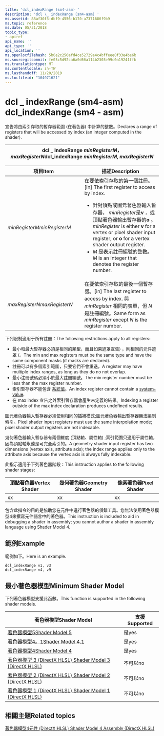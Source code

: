 ```yaml
---
title: 'dcl_indexRange (sm4-asm) '
description: 'dcl \_ indexRange (sm4-asm) '
ms.assetid: 88af30f3-dbf9-4556-b170-a7371680f9b9
ms.topic: reference
ms.date: 05/31/2018
topic_type:
- apiref
api_name: ''
api_type: ''
api_location: ''
ms.openlocfilehash: 5b0e2c250afd4ce52729a4c4bffeee0f33e4be6b
ms.sourcegitcommit: fe03c5d92ca6a0d66a114b2303e99c0a19241ffb
ms.translationtype: MT
ms.contentlocale: zh-TW
ms.lasthandoff: 11/20/2019
ms.locfileid: "104971621"
---
```

# <a name="dcl_indexrange-sm4---asm"></a><span data-ttu-id="470a2-103">dcl \_ indexRange (sm4-asm) </span><span class="sxs-lookup"><span data-stu-id="470a2-103">dcl\_indexRange (sm4 - asm)</span></span>

<span data-ttu-id="470a2-104">宣告將由索引存取的暫存器範圍 (在著色器) 中計算的整數。</span><span class="sxs-lookup"><span data-stu-id="470a2-104">Declares a range of registers that will be accessed by index (an integer computed in the shader).</span></span>



| <span data-ttu-id="470a2-105">dcl \_ IndexRange *minRegisterM*， *maxRegisterN*</span><span class="sxs-lookup"><span data-stu-id="470a2-105">dcl\_indexRange *minRegisterM*, *maxRegisterN*</span></span> |
|------------------------------------------------|



 



<table>
<colgroup>
<col style="width: 50%" />
<col style="width: 50%" />
</colgroup>
<thead>
<tr class="header">
<th><span data-ttu-id="470a2-106">項目</span><span class="sxs-lookup"><span data-stu-id="470a2-106">Item</span></span></th>
<th><span data-ttu-id="470a2-107">描述</span><span class="sxs-lookup"><span data-stu-id="470a2-107">Description</span></span></th>
</tr>
</thead>
<tbody>
<tr class="odd">
<td><span data-ttu-id="470a2-108"><span id="minRegisterM"></span><span id="minregisterm"></span><span id="MINREGISTERM"></span><em>minRegisterM</em></span><span class="sxs-lookup"><span data-stu-id="470a2-108"><span id="minRegisterM"></span><span id="minregisterm"></span><span id="MINREGISTERM"></span><em>minRegisterM</em></span></span><br/></td>
<td><span data-ttu-id="470a2-109">在要依索引存取的第一個註冊。</span><span class="sxs-lookup"><span data-stu-id="470a2-109">[in] The first register to access by index.</span></span> <br/>
<ul>
<li><span data-ttu-id="470a2-110">針對頂點或圖元著色器輸入暫存器， <em>minRegister</em>是<strong>v</strong> ，或頂點著色器輸出暫存器的<strong>o</strong> 。</span><span class="sxs-lookup"><span data-stu-id="470a2-110"><em>minRegister</em> is either <strong>v</strong> for a vertex or pixel shader input register, or <strong>o</strong> for a vertex shader output register.</span></span></li>
<li><span data-ttu-id="470a2-111"><em>M</em> 是表示註冊編號的整數。</span><span class="sxs-lookup"><span data-stu-id="470a2-111"><em>M</em> is an integer that denotes the register number.</span></span></li>
</ul></td>
</tr>
<tr class="even">
<td><span data-ttu-id="470a2-112"><span id="maxRegisterN"></span><span id="maxregistern"></span><span id="MAXREGISTERN"></span><em>maxRegisterN</em></span><span class="sxs-lookup"><span data-stu-id="470a2-112"><span id="maxRegisterN"></span><span id="maxregistern"></span><span id="MAXREGISTERN"></span><em>maxRegisterN</em></span></span><br/></td>
<td><span data-ttu-id="470a2-113">在要依索引存取的最後一個暫存器。</span><span class="sxs-lookup"><span data-stu-id="470a2-113">[in] The last register to access by index.</span></span> <span data-ttu-id="470a2-114">與 <em>minRegister</em> 相同的表單，但 <em>N</em> 是註冊編號。</span><span class="sxs-lookup"><span data-stu-id="470a2-114">Same form as <em>minRegister</em> except <em>N</em> is the register number.</span></span><br/></td>
</tr>
</tbody>
</table>



 

<span data-ttu-id="470a2-115">下列限制適用于所有註冊：</span><span class="sxs-lookup"><span data-stu-id="470a2-115">The following restrictions apply to all registers:</span></span>

-   <span data-ttu-id="470a2-116">最小和最大暫存器必須是相同的類型，而且如果遮罩宣告) ，則相同的元件遮罩 (。</span><span class="sxs-lookup"><span data-stu-id="470a2-116">The min and max registers must be the same type and have the same component masks (if masks are declared).</span></span>
-   <span data-ttu-id="470a2-117">註冊可以有多個索引範圍，只要它們不會重迭。</span><span class="sxs-lookup"><span data-stu-id="470a2-117">A register may have multiple index ranges, as long as they do no not overlap.</span></span>
-   <span data-ttu-id="470a2-118">最小注冊號碼必須小於最大註冊編號。</span><span class="sxs-lookup"><span data-stu-id="470a2-118">The min register number must be less than the max register number.</span></span>
-   <span data-ttu-id="470a2-119">索引暫存器不能包含 [系統值](dx-graphics-hlsl-semantics.md)。</span><span class="sxs-lookup"><span data-stu-id="470a2-119">An index register cannot contain a [system-value](dx-graphics-hlsl-semantics.md).</span></span>
-   <span data-ttu-id="470a2-120">在 max index 宣告之外索引暫存器會產生未定義的結果。</span><span class="sxs-lookup"><span data-stu-id="470a2-120">Indexing a register outside of the max index declaration produces undefined results.</span></span>

<span data-ttu-id="470a2-121">圖元著色器輸入暫存器必須使用相同的插補模式;圖元著色器輸出暫存器無法編制索引。</span><span class="sxs-lookup"><span data-stu-id="470a2-121">Pixel shader input registers must use the same interpolation mode; pixel shader output registers are not indexable.</span></span>

<span data-ttu-id="470a2-122">幾何著色器輸入暫存器有兩個維度 (頂點軸、屬性軸) ;索引範圍只適用于屬性軸，因為頂點軸永遠是可完全索引的。</span><span class="sxs-lookup"><span data-stu-id="470a2-122">A geometry shader input register has two dimensions (vertex axis, attribute axis); the index range applies only to the attribute axis because the vertex axis is always fully indexable.</span></span>

<span data-ttu-id="470a2-123">此指示適用于下列著色器階段：</span><span class="sxs-lookup"><span data-stu-id="470a2-123">This instruction applies to the following shader stages:</span></span>



| <span data-ttu-id="470a2-124">頂點著色器</span><span class="sxs-lookup"><span data-stu-id="470a2-124">Vertex Shader</span></span> | <span data-ttu-id="470a2-125">幾何著色器</span><span class="sxs-lookup"><span data-stu-id="470a2-125">Geometry Shader</span></span> | <span data-ttu-id="470a2-126">像素著色器</span><span class="sxs-lookup"><span data-stu-id="470a2-126">Pixel Shader</span></span> |
|---------------|-----------------|--------------|
| <span data-ttu-id="470a2-127">x</span><span class="sxs-lookup"><span data-stu-id="470a2-127">x</span></span>             | <span data-ttu-id="470a2-128">x</span><span class="sxs-lookup"><span data-stu-id="470a2-128">x</span></span>               | <span data-ttu-id="470a2-129">x</span><span class="sxs-lookup"><span data-stu-id="470a2-129">x</span></span>            |



 

<span data-ttu-id="470a2-130">包含此指令的目的是協助您在元件中進行著色器的偵錯工具。您無法使用著色器模型4來撰寫元件語言中的著色器。</span><span class="sxs-lookup"><span data-stu-id="470a2-130">This instruction is included to aid in debugging a shader in assembly; you cannot author a shader in assembly language using Shader Model 4.</span></span>

## <a name="example"></a><span data-ttu-id="470a2-131">範例</span><span class="sxs-lookup"><span data-stu-id="470a2-131">Example</span></span>

<span data-ttu-id="470a2-132">範例如下。</span><span class="sxs-lookup"><span data-stu-id="470a2-132">Here is an example.</span></span>


```
dcl_indexRange v1, v3
dcl_indexRange v4, v9
```



## <a name="minimum-shader-model"></a><span data-ttu-id="470a2-133">最小著色器模型</span><span class="sxs-lookup"><span data-stu-id="470a2-133">Minimum Shader Model</span></span>

<span data-ttu-id="470a2-134">下列著色器模型支援此函數。</span><span class="sxs-lookup"><span data-stu-id="470a2-134">This function is supported in the following shader models.</span></span>



| <span data-ttu-id="470a2-135">著色器模型</span><span class="sxs-lookup"><span data-stu-id="470a2-135">Shader Model</span></span>                                              | <span data-ttu-id="470a2-136">支援</span><span class="sxs-lookup"><span data-stu-id="470a2-136">Supported</span></span> |
|-----------------------------------------------------------|-----------|
| [<span data-ttu-id="470a2-137">著色器模型5</span><span class="sxs-lookup"><span data-stu-id="470a2-137">Shader Model 5</span></span>](d3d11-graphics-reference-sm5.md)        | <span data-ttu-id="470a2-138">是</span><span class="sxs-lookup"><span data-stu-id="470a2-138">yes</span></span>       |
| [<span data-ttu-id="470a2-139">著色器模型4。1</span><span class="sxs-lookup"><span data-stu-id="470a2-139">Shader Model 4.1</span></span>](dx-graphics-hlsl-sm4.md)              | <span data-ttu-id="470a2-140">是</span><span class="sxs-lookup"><span data-stu-id="470a2-140">yes</span></span>       |
| [<span data-ttu-id="470a2-141">著色器模型4</span><span class="sxs-lookup"><span data-stu-id="470a2-141">Shader Model 4</span></span>](dx-graphics-hlsl-sm4.md)                | <span data-ttu-id="470a2-142">是</span><span class="sxs-lookup"><span data-stu-id="470a2-142">yes</span></span>       |
| [<span data-ttu-id="470a2-143">著色器模型 3 (DirectX HLSL) </span><span class="sxs-lookup"><span data-stu-id="470a2-143">Shader Model 3 (DirectX HLSL)</span></span>](dx-graphics-hlsl-sm3.md) | <span data-ttu-id="470a2-144">不可以</span><span class="sxs-lookup"><span data-stu-id="470a2-144">no</span></span>        |
| [<span data-ttu-id="470a2-145">著色器模型 2 (DirectX HLSL) </span><span class="sxs-lookup"><span data-stu-id="470a2-145">Shader Model 2 (DirectX HLSL)</span></span>](dx-graphics-hlsl-sm2.md) | <span data-ttu-id="470a2-146">不可以</span><span class="sxs-lookup"><span data-stu-id="470a2-146">no</span></span>        |
| [<span data-ttu-id="470a2-147">著色器模型 1 (DirectX HLSL) </span><span class="sxs-lookup"><span data-stu-id="470a2-147">Shader Model 1 (DirectX HLSL)</span></span>](dx-graphics-hlsl-sm1.md) | <span data-ttu-id="470a2-148">不可以</span><span class="sxs-lookup"><span data-stu-id="470a2-148">no</span></span>        |



 

## <a name="related-topics"></a><span data-ttu-id="470a2-149">相關主題</span><span class="sxs-lookup"><span data-stu-id="470a2-149">Related topics</span></span>

<dl> <dt>

[<span data-ttu-id="470a2-150">著色器模型4元件 (DirectX HLSL) </span><span class="sxs-lookup"><span data-stu-id="470a2-150">Shader Model 4 Assembly (DirectX HLSL)</span></span>](dx-graphics-hlsl-sm4-asm.md)
</dt> </dl>

 

 





